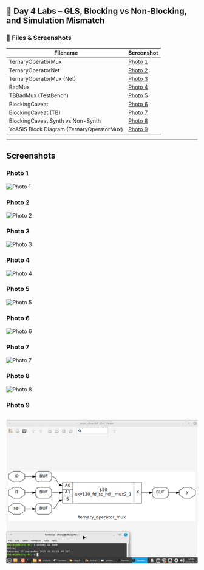 ## 📘 Day 4 Labs – GLS, Blocking vs Non-Blocking, and Simulation Mismatch

### 🔎 Files & Screenshots


| Filename               | Screenshot |
|-------------------------|------------|
| TernaryOperatorMux      | [Photo 1](#photo-1) |
| TernaryOperatorNet      | [Photo 2](#photo-2) |
| TernaryOperatorMux (Net)| [Photo 3](#photo-3) |
| BadMux                  | [Photo 4](#photo-4) |
| TBBadMux (TestBench)    | [Photo 5](#photo-5) |
| BlockingCaveat          | [Photo 6](#photo-6) |
| BlockingCaveat (TB)     | [Photo 7](#photo-7) |
| BlockingCaveat Synth vs Non-Synth | [Photo 8](#photo-8) |
| YoASIS Block Diagram (TernaryOperatorMux) | [Photo 9](#photo-9) |

---

## Screenshots

### Photo 1
![Photo 1]()

### Photo 2
![Photo 2](photo2.png)

### Photo 3
![Photo 3](photo3.png)

### Photo 4
![Photo 4](photo4.png)

### Photo 5
![Photo 5](photo5.png)

### Photo 6
![Photo 6](photo6.png)

### Photo 7
![Photo 7](photo7.png)

### Photo 8
![Photo 8](photo8.png)

### Photo 9
![Photo 9](https://github.com/Dhiraj4-alt/vsd_RISC_V_week1/blob/day4_Labs/Screenshot_2025-09-27_12-51-24.png)
--
